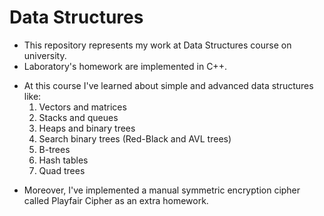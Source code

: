 # Data Structures

- This repository represents my work at Data Structures course on university.
- Laboratory's homework are implemented in C++.
* At this course I've learned about simple and advanced data structures like:
    1. Vectors and matrices
    2. Stacks and queues
    3. Heaps and binary trees
    4. Search binary trees (Red-Black and AVL trees)
    5. B-trees
    6. Hash tables
    7. Quad trees

- Moreover, I've implemented a manual symmetric encryption cipher called Playfair Cipher as an extra homework.